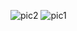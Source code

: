 ![pic2](https://github.com/user-attachments/assets/7788cba8-e2c6-49cd-af43-feef4ab99c3d)
![pic1](https://github.com/user-attachments/assets/71b8f463-6485-4f66-82df-db1ffaafdfae)

